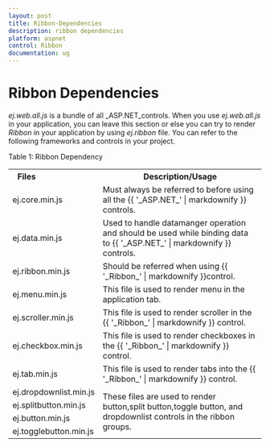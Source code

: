 ```yaml
---
layout: post
title: Ribbon-Dependencies
description: ribbon dependencies
platform: aspnet
control: Ribbon
documentation: ug
---
```


# Ribbon Dependencies

_ej.web.all.js_ is a bundle of all _ASP.NET_controls. When you use _ej.web.all.js_ in your application, you can leave this section or else you can try to render _Ribbon_ in your application by using _ej.ribbon_ file. You can refer to the following frameworks and controls in your project.



Table 1: Ribbon Dependency


<table>
<tr>
<th>
Files                          </th><th>
Description/Usage </th></tr>
<tr>
<td>
ej.core.min.js</td><td>
Must always be referred to before using all the {{ '_ASP.NET_' | markdownify }} controls.</td></tr>
<tr>
<td>
ej.data.min.js</td><td>
Used to handle datamanger operation and should be used while binding data to {{ '_ASP.NET_' | markdownify }} controls.</td></tr>
<tr>
<td>
ej.ribbon.min.js</td><td>
Should be referred when using {{ '_Ribbon_' | markdownify }}control.</td></tr>
<tr>
<td>
ej.menu.min.js</td><td>
This file is used to render menu in the application tab.</td></tr>
<tr>
<td>
ej.scroller.min.js</td><td>
This file is used to render scroller in the {{ '_Ribbon_' | markdownify }} control.</td></tr>
<tr>
<td>
ej.checkbox.min.js</td><td>
This file is used to render checkboxes in the {{ '_Ribbon_' | markdownify }} control.</td></tr>
<tr>
<td>
ej.tab.min.js</td><td>
This file is used to render tabs into the {{ '_Ribbon_' | markdownify }} control.</td></tr>
<tr>
<td>
ej.dropdownlist.min.js</td><td rowspan = "4">
  These files are used to render button,split button,toggle button, and dropdownlist controls in the ribbon groups.</td></tr>
<tr>
<td>
ej.splitbutton.min.js</td></tr>
<tr>
<td>
ej.button.min.js</td></tr>
<tr>
<td>
ej.togglebutton.min.js</td></tr>
</table>

